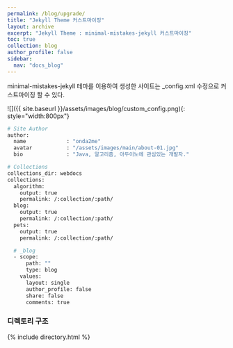 ```yaml
---
permalink: /blog/upgrade/
title: "Jekyll Theme 커스트마이징"
layout: archive
excerpt: "Jekyll Theme : minimal-mistakes-jekyll 커스트마이징"
toc: true
collection: blog
author_profile: false
sidebar:
  nav: "docs_blog"
---
```


minimal-mistakes-jekyll 테마를 이용하여 생성한 사이트는 _config.xml 수정으로
커스트마이징 할 수 있다.

![]({{ site.baseurl }}/assets/images/blog/custom_config.png){: style="width:800px"}

```bash
# Site Author
author:
  name             : "onda2me"
  avatar           : "/assets/images/main/about-01.jpg" 
  bio              : "Java, 알고리즘, 아두이노에 관심있는 개발자."

# Collections
collections_dir: webdocs
collections:
  algorithm:
    output: true
    permalink: /:collection/:path/
  blog:
    output: true
    permalink: /:collection/:path/
  pets:
    output: true
    permalink: /:collection/:path/

  # _blog
  - scope:
      path: ""
      type: blog
    values:
      layout: single
      author_profile: false
      share: false
      comments: true      
```



### 디렉토리 구조 ###

{% include directory.html %}
